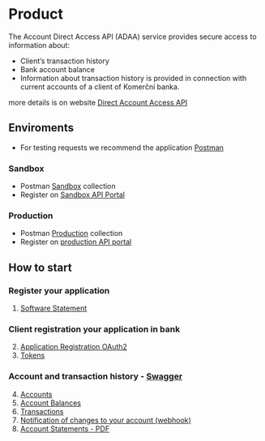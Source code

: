 # Product

The Account Direct Access API (ADAA) service provides secure access to information about:

- Client’s transaction history
- Bank account balance
- Information about transaction history is provided in connection with current accounts of a client of Komerční banka.

more details is on website [Direct Account Access API](https://www.kb.cz/en/kb-api/kb-api-services/account-direct-access)

## Enviroments

- For testing requests we recommend the application [Postman](https://www.postman.com)

### Sandbox

- Postman [Sandbox](./postman/KB%20API%20-%20Sandbox%20-%20Direct%20access%20to%20account%20.postman_collection.json) collection
- Register on [Sandbox API Portal](https://api.kb.cz/open/apim/store/site/pages/login.jag?requestedPage=/store/)

### Production

- Postman [Production](./postman/KB%20API%20-%20Production%20-%20Direct%20access%20to%20account.postman_collection.json) collection
- Register on [production API portal](https://api.kb.cz/open/apim/store/site/pages/login.jag?requestedPage=/store/)

## How to start

### Register your application

1. [Software Statement](./Software-Statements)

### Client registration your application in bank

2. [Application Registration OAuth2](./Application-Registration-OAuth2)
3. [Tokens](./Tokens)

### Account and transaction history - [Swagger](https://github.com/komercka/adaa-client/blob/master/api/src/main/resources/openapi/adaa-api-v1.json)

4. [Accounts](./Accounts)
5. [Account Balances](./Balances)
6. [Transactions](./Transactions)
7. [Notification of changes to your account (webhook)](./Notification)
8. [Account Statements - PDF](./Statements-PDF)
